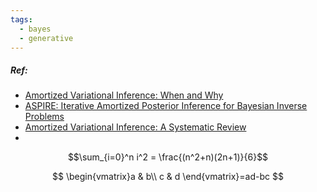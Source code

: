 ```yaml
---
tags:
  - bayes
  - generative
---
```






##### Ref:
-  [Amortized Variational Inference: When and Why](https://papers.cool/arxiv/2307.11018)
- [ASPIRE: Iterative Amortized Posterior Inference for Bayesian Inverse Problems](https://papers.cool/arxiv/2405.05398)
- [Amortized Variational Inference: A Systematic Review](https://arxiv.org/abs/2209.10888)
- 

$$\sum_{i=0}^n i^2 = \frac{(n^2+n)(2n+1)}{6}$$


$$
\begin{vmatrix}a & b\\
c & d
\end{vmatrix}=ad-bc
$$

